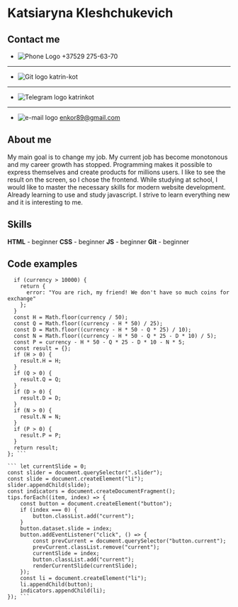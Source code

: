 # Katsiaryna Kleshchukevich #
## Contact me ##
+ ![Phone Logo](https://img.icons8.com/android/24/000000/phone.png) +37529 275-63-70

*** 
+ ![Git logo](https://img.icons8.com/material-outlined/24/000000/github.png) katrin-kot

***
+ ![Telegram logo](https://img.icons8.com/material-outlined/24/000000/telegram-app.png) katrinkot

***
+ ![e-mail logo](https://img.icons8.com/material-outlined/24/000000/composing-mail.png) enkor89@gmail.com

## About me ##
My main goal is to change my job. My current job has become monotonous and my career growth has stopped. Programming makes it possible to express themselves and create products for millions users. I like to see the result on the screen, so I chose the frontend. While studying at school, I would like to master the necessary skills for modern website development. Already learning to use and study javascript. I strive to learn everything new and it is interesting to me.

## Skills ##
**HTML** - beginner
**CSS** - beginner
**JS** - beginner
**Git** - beginner

## Code examples ##
``` module.exports = function makeExchange(currency) {
  if (currency > 10000) {
    return {
      error: "You are rich, my friend! We don't have so much coins for exchange"
    };
  }
  const H = Math.floor(currency / 50);
  const Q = Math.floor((currency - H * 50) / 25);
  const D = Math.floor((currency - H * 50 - Q * 25) / 10);
  const N = Math.floor((currency - H * 50 - Q * 25 - D * 10) / 5);
  const P = currency - H * 50 - Q * 25 - D * 10 - N * 5;
  const result = {};
  if (H > 0) {
    result.H = H;
  }
  if (Q > 0) {
    result.Q = Q;
  }
  if (D > 0) {
    result.D = D;
  }
  if (N > 0) {
    result.N = N;
  }
  if (P > 0) {
    result.P = P;
  }
  return result;
}; ```

``` let currentSlide = 0;
const slider = document.querySelector(".slider");
const slide = document.createElement("li");
slider.appendChild(slide);
const indicators = document.createDocumentFragment();
tips.forEach((item, index) => {
    const button = document.createElement("button");
    if (index === 0) {
        button.classList.add("current");
    }
    button.dataset.slide = index;
    button.addEventListener("click", () => {
        const prevCurrent = document.querySelector("button.current");
        prevCurrent.classList.remove("current");
        currentSlide = index;
        button.classList.add("current");
        renderCurrentSlide(currentSlide);
    });
    const li = document.createElement("li");
    li.appendChild(button);
    indicators.appendChild(li);
}); ```